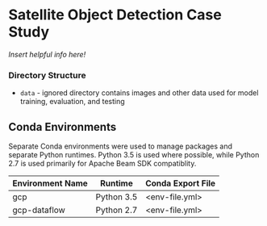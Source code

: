 # Satellite Object Detection Case Study
_Insert helpful info here!_


### Directory Structure
* `data` - ignored directory contains images and other data used for model training, evaluation, and testing


## Conda Environments
Separate Conda environments were used to manage packages and separate Python runtimes. Python 3.5 is used where possible, while Python 2.7 is used primarily for Apache Beam SDK compatiblity.

Environment Name | Runtime | Conda Export File
--- | --- | ---
gcp | Python 3.5 | <env-file.yml>
gcp-dataflow | Python 2.7 | <env-file.yml>